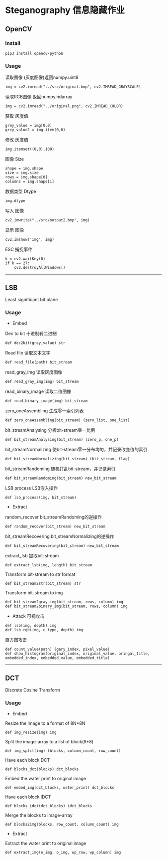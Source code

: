 # Steganography 信息隐藏作业

## OpenCV

### Install
    pip3 install opencv-python
### Usage

读取图像 (灰度图像)返回numpy.uint8
```python3
img = cv2.imread("../src/original.bmp", cv2.IMREAD_GRAYSCALE)
```
读取RGB图像 返回numpy.ndarray
```python3
img = cv2.imread("../original.png", cv2.IMREAD_COLOR)
```
获取 灰度值
```python3
grey_value = img[0,0]
grey_value2 = img.item(0,0)
```
修改 灰度值
```python3
img.itemset((0,0),100)
```
图像 Size
```python3
shape = img.shape
size = img.size
rows = img.shape[0]
columns = img.shape[1]
```
数据类型 Dtype
```python3
img.dtype
```
写入 图像
```python3
cv2.imwrite("../src/output2.bmp", img)
```
显示 图像
```python3
cv2.imshow('img', img)
```
ESC 捕捉事件
```python3
k = cv2.waitKey(0)
if k == 27:
    cv2.destroyAllWindows()
```

***

## LSB
Least significant bit plane

### Usage
 - Embed
 
Dec to bit 十进制转二进制
```python3
def dec2bit(grey_value) str
```
Read file 读取文本文字
```python3
def read_file(path) bit_stream
```
read_gray_img 读取灰度图像 
```python3
def read_gray_img(img) bit_stream
```
read_binary_image 读取二值图像
```python3
def read_binary_image(img) bit_stream
```
zero_oneAssembling 生成零一索引列表
```python3
def zero_oneAssembling(bit_stream) (zero_list, one_list)
```
bit_streamAnalysing 分析bit-stream零一比例
```python3
def bit_streamAnalysing(bit_stream) (zero_p, one_p)
```
bit_streamNormalizing 使bit-stream零一分布均匀，并记录改变值的索引
```python3
def bit_streamNormalizing(bit_stream) (bit_stream, flag)
```
bit_streamRandoming 随机打乱bit-stream，并记录索引
```python3
def bit_streamRandoming(bit_stream) new_bit_stream
```
LSB process LSB嵌入操作
```python3
def lsb_process(img, bit_stream)
```

 - Extract
 
random_recover bit_streamRandoming的逆操作
```python3
def random_recover(bit_stream) new_bit_stream
```
bit_streamRecovering bit_streamNormalizing的逆操作
```python3
def bit_streamRecovering(bit_stream) new_bit_stream
```
extract_lsb 提取bit-stream
```python3
def extract_lsb(img, length) bit_stream
```
Transform bit-stream to str format
```python3
def bit_stream2str(bit_stream) str
```
Transform bit-stream to img
```python3
def bit_stream2gray_img(bit_stream, rows, column) img
def bit_stream2binary_img(bit_stream, rows, column) img
```

 - Attack
可视攻击
```python3
def lsb(img, depth) img
def lsb_rgb(img, c_type, depth) img
```
直方图攻击
```python3
def count_value(path) (gary_index, pixel_value)
def show_histogram(original_index, original_value, oringal_title, embedded_index, embedded_value, embedded_title)
```
***

## DCT
Discrete Cosine Transform

### Usage
 - Embed
 
Resize the image to a format of 8N*8N
```python3
def img_resize(img) img
```
Split the image-array to a list of block(8*8)
```python3
def img_split(img) (blocks, column_count, row_count)
```
Have each block DCT
```python3
def blocks_dct(blocks) dct_blocks
```
Embed the water print to original image
```python3
def embed_img(dct_blocks, water_print) dct_blocks
```
Have each block IDCT
```python3
def blocks_idct(dct_blocks) idct_blocks
```
Merge the blocks to image-array
```python3
def blocks2img(blocks, row_count, column_count) img
```
 - Extract
 
Extract the water print to original image
```python3
def extract_img(e_img, o_img, wp_row, wp_column) img
```

